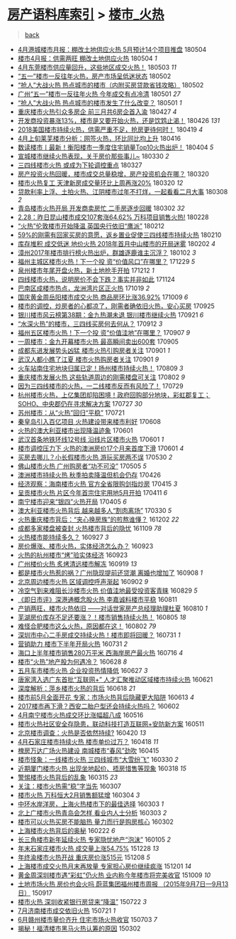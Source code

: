 [房产语料库索引](../../README.md)  > [楼市_火热](楼市_火热.md)
====
> [back](../README.md)

- [4月港城楼市月报：棚改土地供应火热 5月预计14个项目推盘](http://jkwz.applinzi.com/ittc/7099187696255894534.html#4%E6%9C%88%E6%B8%AF%E5%9F%8E%E6%A5%BC%E5%B8%82%E6%9C%88%E6%8A%A5%EF%BC%9A%E6%A3%9A%E6%94%B9%E5%9C%9F%E5%9C%B0%E4%BE%9B%E5%BA%94%E7%81%AB%E7%83%AD+5%E6%9C%88%E9%A2%84%E8%AE%A114%E4%B8%AA%E9%A1%B9%E7%9B%AE%E6%8E%A8%E7%9B%98) 180504  
- [楼市4月报：供需两旺 棚改土地供应火热](http://jkwz.applinzi.com/ittc/7099164780629853190.html#%E6%A5%BC%E5%B8%824%E6%9C%88%E6%8A%A5%EF%BC%9A%E4%BE%9B%E9%9C%80%E4%B8%A4%E6%97%BA+%E6%A3%9A%E6%94%B9%E5%9C%9F%E5%9C%B0%E4%BE%9B%E5%BA%94%E7%81%AB%E7%83%AD) 180504 *1* 
- [4月东莞楼市供应量回升，这些地区成交火热！](http://jkwz.applinzi.com/ittc/7098989942678225926.html#4%E6%9C%88%E4%B8%9C%E8%8E%9E%E6%A5%BC%E5%B8%82%E4%BE%9B%E5%BA%94%E9%87%8F%E5%9B%9E%E5%8D%87%EF%BC%8C%E8%BF%99%E4%BA%9B%E5%9C%B0%E5%8C%BA%E6%88%90%E4%BA%A4%E7%81%AB%E7%83%AD%EF%BC%81) 180503 *11* 
- [“五一”楼市一反往年火热，房产市场呈低迷状态](http://jkwz.applinzi.com/ittc/7098641688597890058.html#%E2%80%9C%E4%BA%94%E4%B8%80%E2%80%9D%E6%A5%BC%E5%B8%82%E4%B8%80%E5%8F%8D%E5%BE%80%E5%B9%B4%E7%81%AB%E7%83%AD%EF%BC%8C%E6%88%BF%E4%BA%A7%E5%B8%82%E5%9C%BA%E5%91%88%E4%BD%8E%E8%BF%B7%E7%8A%B6%E6%80%81) 180502  
- [“抢人”大战火热 热点城市的楼市（内附买房贷款省钱攻略）](http://jkwz.applinzi.com/ittc/7098565281851114502.html#%E2%80%9C%E6%8A%A2%E4%BA%BA%E2%80%9D%E5%A4%A7%E6%88%98%E7%81%AB%E7%83%AD+%E7%83%AD%E7%82%B9%E5%9F%8E%E5%B8%82%E7%9A%84%E6%A5%BC%E5%B8%82%EF%BC%88%E5%86%85%E9%99%84%E4%B9%B0%E6%88%BF%E8%B4%B7%E6%AC%BE%E7%9C%81%E9%92%B1%E6%94%BB%E7%95%A5%EF%BC%89) 180502  
- [广州“五一”楼市一反往年火热 今年成交有点冷清](http://jkwz.applinzi.com/ittc/7098183524794500103.html#%E5%B9%BF%E5%B7%9E%E2%80%9C%E4%BA%94%E4%B8%80%E2%80%9D%E6%A5%BC%E5%B8%82%E4%B8%80%E5%8F%8D%E5%BE%80%E5%B9%B4%E7%81%AB%E7%83%AD+%E4%BB%8A%E5%B9%B4%E6%88%90%E4%BA%A4%E6%9C%89%E7%82%B9%E5%86%B7%E6%B8%85) 180501 *27* 
- [“抢人”大战火热 热点城市的楼市发生了什么改变？](http://jkwz.applinzi.com/ittc/7098118865299194890.html#%E2%80%9C%E6%8A%A2%E4%BA%BA%E2%80%9D%E5%A4%A7%E6%88%98%E7%81%AB%E7%83%AD+%E7%83%AD%E7%82%B9%E5%9F%8E%E5%B8%82%E7%9A%84%E6%A5%BC%E5%B8%82%E5%8F%91%E7%94%9F%E4%BA%86%E4%BB%80%E4%B9%88%E6%94%B9%E5%8F%98%EF%BC%9F) 180501 *1* 
- [重庆楼市火热引众多房企 前三月共6房企首入渝](http://jkwz.applinzi.com/ittc/7096605155363652614.html#%E9%87%8D%E5%BA%86%E6%A5%BC%E5%B8%82%E7%81%AB%E7%83%AD%E5%BC%95%E4%BC%97%E5%A4%9A%E6%88%BF%E4%BC%81+%E5%89%8D%E4%B8%89%E6%9C%88%E5%85%B16%E6%88%BF%E4%BC%81%E9%A6%96%E5%85%A5%E6%B8%9D) 180427 *4* 
- [开发商投资暴涨13%，楼市是又要开始火热，还是饮鸩止渴！](http://jkwz.applinzi.com/ittc/7096350906163659786.html#%E5%BC%80%E5%8F%91%E5%95%86%E6%8A%95%E8%B5%84%E6%9A%B4%E6%B6%A813%25%EF%BC%8C%E6%A5%BC%E5%B8%82%E6%98%AF%E5%8F%88%E8%A6%81%E5%BC%80%E5%A7%8B%E7%81%AB%E7%83%AD%EF%BC%8C%E8%BF%98%E6%98%AF%E9%A5%AE%E9%B8%A9%E6%AD%A2%E6%B8%B4%EF%BC%81) 180426 *131* 
- [2018美国楼市持续火热，供需严重不足，抢房更待何时！](http://jkwz.applinzi.com/ittc/7093701291710874640.html#2018%E7%BE%8E%E5%9B%BD%E6%A5%BC%E5%B8%82%E6%8C%81%E7%BB%AD%E7%81%AB%E7%83%AD%EF%BC%8C%E4%BE%9B%E9%9C%80%E4%B8%A5%E9%87%8D%E4%B8%8D%E8%B6%B3%EF%BC%8C%E6%8A%A2%E6%88%BF%E6%9B%B4%E5%BE%85%E4%BD%95%E6%97%B6%EF%BC%81) 180419 *4* 
- [4月上旬莱芜楼市分析：网签火热，环比同比均上升](http://jkwz.applinzi.com/ittc/7092517268347159563.html#4%E6%9C%88%E4%B8%8A%E6%97%AC%E8%8E%B1%E8%8A%9C%E6%A5%BC%E5%B8%82%E5%88%86%E6%9E%90%EF%BC%9A%E7%BD%91%E7%AD%BE%E7%81%AB%E7%83%AD%EF%BC%8C%E7%8E%AF%E6%AF%94%E5%90%8C%E6%AF%94%E5%9D%87%E4%B8%8A%E5%8D%87) 180416  
- [数读楼市丨最新！衡阳楼市一季度住宅销量Top10火热出炉！](http://jkwz.applinzi.com/ittc/7088037054317593616.html#%E6%95%B0%E8%AF%BB%E6%A5%BC%E5%B8%82%E4%B8%A8%E6%9C%80%E6%96%B0%EF%BC%81%E8%A1%A1%E9%98%B3%E6%A5%BC%E5%B8%82%E4%B8%80%E5%AD%A3%E5%BA%A6%E4%BD%8F%E5%AE%85%E9%94%80%E9%87%8FTop10%E7%81%AB%E7%83%AD%E5%87%BA%E7%82%89%EF%BC%81) 180404 *5* 
- [宣城楼市继续火热表现，关于房价那些事儿~](http://jkwz.applinzi.com/ittc/7086310249520956433.html#%E5%AE%A3%E5%9F%8E%E6%A5%BC%E5%B8%82%E7%BB%A7%E7%BB%AD%E7%81%AB%E7%83%AD%E8%A1%A8%E7%8E%B0%EF%BC%8C%E5%85%B3%E4%BA%8E%E6%88%BF%E4%BB%B7%E9%82%A3%E4%BA%9B%E4%BA%8B%E5%84%BF%7E) 180330 *2* 
- [三四线楼市火热 或成为下轮调控重点](http://jkwz.applinzi.com/ittc/7085156817749672966.html#%E4%B8%89%E5%9B%9B%E7%BA%BF%E6%A5%BC%E5%B8%82%E7%81%AB%E7%83%AD+%E6%88%96%E6%88%90%E4%B8%BA%E4%B8%8B%E8%BD%AE%E8%B0%83%E6%8E%A7%E9%87%8D%E7%82%B9) 180327  
- [房产投资火热回暖，楼市成交总量稳增，房产投资机会在哪？](http://jkwz.applinzi.com/ittc/7082592623745565703.html#%E6%88%BF%E4%BA%A7%E6%8A%95%E8%B5%84%E7%81%AB%E7%83%AD%E5%9B%9E%E6%9A%96%EF%BC%8C%E6%A5%BC%E5%B8%82%E6%88%90%E4%BA%A4%E6%80%BB%E9%87%8F%E7%A8%B3%E5%A2%9E%EF%BC%8C%E6%88%BF%E4%BA%A7%E6%8A%95%E8%B5%84%E6%9C%BA%E4%BC%9A%E5%9C%A8%E5%93%AA%EF%BC%9F) 180320  
- [楼市火热复工 天津新房成交量环比上周再涨20%](http://jkwz.applinzi.com/ittc/7082506842716767249.html#%E6%A5%BC%E5%B8%82%E7%81%AB%E7%83%AD%E5%A4%8D%E5%B7%A5+%E5%A4%A9%E6%B4%A5%E6%96%B0%E6%88%BF%E6%88%90%E4%BA%A4%E9%87%8F%E7%8E%AF%E6%AF%94%E4%B8%8A%E5%91%A8%E5%86%8D%E6%B6%A820%25) 180320 *12* 
- [贷款利率上浮、土拍火热、江阴楼市过年不打烊，一起看看二月大事](http://jkwz.applinzi.com/ittc/7078024353726071818.html#%E8%B4%B7%E6%AC%BE%E5%88%A9%E7%8E%87%E4%B8%8A%E6%B5%AE%E3%80%81%E5%9C%9F%E6%8B%8D%E7%81%AB%E7%83%AD%E3%80%81%E6%B1%9F%E9%98%B4%E6%A5%BC%E5%B8%82%E8%BF%87%E5%B9%B4%E4%B8%8D%E6%89%93%E7%83%8A%EF%BC%8C%E4%B8%80%E8%B5%B7%E7%9C%8B%E7%9C%8B%E4%BA%8C%E6%9C%88%E5%A4%A7%E4%BA%8B) 180308 *2* 
- [青岛楼市火热开局 开发商卖房忙 二手房逐步回暖](http://jkwz.applinzi.com/ittc/7075798412085953552.html#%E9%9D%92%E5%B2%9B%E6%A5%BC%E5%B8%82%E7%81%AB%E7%83%AD%E5%BC%80%E5%B1%80+%E5%BC%80%E5%8F%91%E5%95%86%E5%8D%96%E6%88%BF%E5%BF%99+%E4%BA%8C%E6%89%8B%E6%88%BF%E9%80%90%E6%AD%A5%E5%9B%9E%E6%9A%96) 180302 *32* 
- [2.28：昨日昆山楼市成交107套涨64.62% 万科项目销售火热!](http://jkwz.applinzi.com/ittc/7075076206410335243.html#2.28%EF%BC%9A%E6%98%A8%E6%97%A5%E6%98%86%E5%B1%B1%E6%A5%BC%E5%B8%82%E6%88%90%E4%BA%A4107%E5%A5%97%E6%B6%A864.62%25+%E4%B8%87%E7%A7%91%E9%A1%B9%E7%9B%AE%E9%94%80%E5%94%AE%E7%81%AB%E7%83%AD%21) 180228  
- [“火热”伦敦楼市开始降温 英国央行依旧“鹰派”](http://jkwz.applinzi.com/ittc/7069286832997401606.html#%E2%80%9C%E7%81%AB%E7%83%AD%E2%80%9D%E4%BC%A6%E6%95%A6%E6%A5%BC%E5%B8%82%E5%BC%80%E5%A7%8B%E9%99%8D%E6%B8%A9+%E8%8B%B1%E5%9B%BD%E5%A4%AE%E8%A1%8C%E4%BE%9D%E6%97%A7%E2%80%9C%E9%B9%B0%E6%B4%BE%E2%80%9D) 180212  
- [59%的刚需有回家买房的意愿，返乡置业促使三四线楼市持续火热](http://jkwz.applinzi.com/ittc/7068493502151656454.html#59%25%E7%9A%84%E5%88%9A%E9%9C%80%E6%9C%89%E5%9B%9E%E5%AE%B6%E4%B9%B0%E6%88%BF%E7%9A%84%E6%84%8F%E6%84%BF%EF%BC%8C%E8%BF%94%E4%B9%A1%E7%BD%AE%E4%B8%9A%E4%BF%83%E4%BD%BF%E4%B8%89%E5%9B%9B%E7%BA%BF%E6%A5%BC%E5%B8%82%E6%8C%81%E7%BB%AD%E7%81%AB%E7%83%AD) 180210  
- [库存堆积 成交低迷 地价火热 2018年首月中山楼市的开局迷雾](http://jkwz.applinzi.com/ittc/7065445100434228230.html#%E5%BA%93%E5%AD%98%E5%A0%86%E7%A7%AF+%E6%88%90%E4%BA%A4%E4%BD%8E%E8%BF%B7+%E5%9C%B0%E4%BB%B7%E7%81%AB%E7%83%AD+2018%E5%B9%B4%E9%A6%96%E6%9C%88%E4%B8%AD%E5%B1%B1%E6%A5%BC%E5%B8%82%E7%9A%84%E5%BC%80%E5%B1%80%E8%BF%B7%E9%9B%BE) 180202 *4* 
- [漳州2017年楼市排行榜火热出炉，群雄逐鹿谁主沉浮？](http://jkwz.applinzi.com/ittc/7054108644172366865.html#%E6%BC%B3%E5%B7%9E2017%E5%B9%B4%E6%A5%BC%E5%B8%82%E6%8E%92%E8%A1%8C%E6%A6%9C%E7%81%AB%E7%83%AD%E5%87%BA%E7%82%89%EF%BC%8C%E7%BE%A4%E9%9B%84%E9%80%90%E9%B9%BF%E8%B0%81%E4%B8%BB%E6%B2%89%E6%B5%AE%EF%BC%9F) 180102 *3* 
- [福州主城区楼市火热！下一个投 资“价值风口”在哪里？](http://jkwz.applinzi.com/ittc/7052544438566388753.html#%E7%A6%8F%E5%B7%9E%E4%B8%BB%E5%9F%8E%E5%8C%BA%E6%A5%BC%E5%B8%82%E7%81%AB%E7%83%AD%EF%BC%81%E4%B8%8B%E4%B8%80%E4%B8%AA%E6%8A%95+%E8%B5%84%E2%80%9C%E4%BB%B7%E5%80%BC%E9%A3%8E%E5%8F%A3%E2%80%9D%E5%9C%A8%E5%93%AA%E9%87%8C%EF%BC%9F) 171229 *5* 
- [泉州楼市年尾开盘火热，新土地抢手开拍](http://jkwz.applinzi.com/ittc/7046210992344663056.html#%E6%B3%89%E5%B7%9E%E6%A5%BC%E5%B8%82%E5%B9%B4%E5%B0%BE%E5%BC%80%E7%9B%98%E7%81%AB%E7%83%AD%EF%BC%8C%E6%96%B0%E5%9C%9F%E5%9C%B0%E6%8A%A2%E6%89%8B%E5%BC%80%E6%8B%8D) 171212 *1* 
- [四线楼市火热，说明房价不会下跌？事实并非如此](http://jkwz.applinzi.com/ittc/7039547844241916944.html#%E5%9B%9B%E7%BA%BF%E6%A5%BC%E5%B8%82%E7%81%AB%E7%83%AD%EF%BC%8C%E8%AF%B4%E6%98%8E%E6%88%BF%E4%BB%B7%E4%B8%8D%E4%BC%9A%E4%B8%8B%E8%B7%8C%EF%BC%9F%E4%BA%8B%E5%AE%9E%E5%B9%B6%E9%9D%9E%E5%A6%82%E6%AD%A4) 171124  
- [巴南区成楼市热点，龙洲湾片区正火热](http://jkwz.applinzi.com/ittc/7026122982504793104.html#%E5%B7%B4%E5%8D%97%E5%8C%BA%E6%88%90%E6%A5%BC%E5%B8%82%E7%83%AD%E7%82%B9%EF%BC%8C%E9%BE%99%E6%B4%B2%E6%B9%BE%E7%89%87%E5%8C%BA%E6%AD%A3%E7%81%AB%E7%83%AD) 171019 *2* 
- [国庆黄金周岳阳楼市成交火热 商品房环比涨36.92%](http://jkwz.applinzi.com/ittc/7022393990345917457.html#%E5%9B%BD%E5%BA%86%E9%BB%84%E9%87%91%E5%91%A8%E5%B2%B3%E9%98%B3%E6%A5%BC%E5%B8%82%E6%88%90%E4%BA%A4%E7%81%AB%E7%83%AD+%E5%95%86%E5%93%81%E6%88%BF%E7%8E%AF%E6%AF%94%E6%B6%A836.92%25) 171009 *6* 
- [楼市的调控，炒房者的心都凉了，刚需者确依旧火热，安心买房](http://jkwz.applinzi.com/ittc/7017205343808128016.html#%E6%A5%BC%E5%B8%82%E7%9A%84%E8%B0%83%E6%8E%A7%EF%BC%8C%E7%82%92%E6%88%BF%E8%80%85%E7%9A%84%E5%BF%83%E9%83%BD%E5%87%89%E4%BA%86%EF%BC%8C%E5%88%9A%E9%9C%80%E8%80%85%E7%A1%AE%E4%BE%9D%E6%97%A7%E7%81%AB%E7%83%AD%EF%BC%8C%E5%AE%89%E5%BF%83%E4%B9%B0%E6%88%BF) 170925  
- [银川楼市风云榜第38期：金九热潮未退 银川楼市继续火热](http://jkwz.applinzi.com/ittc/7015758277454070801.html#%E9%93%B6%E5%B7%9D%E6%A5%BC%E5%B8%82%E9%A3%8E%E4%BA%91%E6%A6%9C%E7%AC%AC38%E6%9C%9F%EF%BC%9A%E9%87%91%E4%B9%9D%E7%83%AD%E6%BD%AE%E6%9C%AA%E9%80%80+%E9%93%B6%E5%B7%9D%E6%A5%BC%E5%B8%82%E7%BB%A7%E7%BB%AD%E7%81%AB%E7%83%AD) 170921 *6* 
- [“水深火热”的楼市，三四线买房何去何从？](http://jkwz.applinzi.com/ittc/7012449576160855056.html#%E2%80%9C%E6%B0%B4%E6%B7%B1%E7%81%AB%E7%83%AD%E2%80%9D%E7%9A%84%E6%A5%BC%E5%B8%82%EF%BC%8C%E4%B8%89%E5%9B%9B%E7%BA%BF%E4%B9%B0%E6%88%BF%E4%BD%95%E5%8E%BB%E4%BD%95%E4%BB%8E%EF%BC%9F) 170912 *3* 
- [福州五区楼市火热！下一个投 资“价值洼地”在哪里？](http://jkwz.applinzi.com/ittc/7010496175512486928.html#%E7%A6%8F%E5%B7%9E%E4%BA%94%E5%8C%BA%E6%A5%BC%E5%B8%82%E7%81%AB%E7%83%AD%EF%BC%81%E4%B8%8B%E4%B8%80%E4%B8%AA%E6%8A%95+%E8%B5%84%E2%80%9C%E4%BB%B7%E5%80%BC%E6%B4%BC%E5%9C%B0%E2%80%9D%E5%9C%A8%E5%93%AA%E9%87%8C%EF%BC%9F) 170907 *9* 
- [一周楼市：金九开幕楼市火热 最高瞬间卖出600套](http://jkwz.applinzi.com/ittc/7009712602073269265.html#%E4%B8%80%E5%91%A8%E6%A5%BC%E5%B8%82%EF%BC%9A%E9%87%91%E4%B9%9D%E5%BC%80%E5%B9%95%E6%A5%BC%E5%B8%82%E7%81%AB%E7%83%AD+%E6%9C%80%E9%AB%98%E7%9E%AC%E9%97%B4%E5%8D%96%E5%87%BA600%E5%A5%97) 170905  
- [成都东进发展势头凶猛 楼市火热引购房者关注](http://jkwz.applinzi.com/ittc/7008356398998750224.html#%E6%88%90%E9%83%BD%E4%B8%9C%E8%BF%9B%E5%8F%91%E5%B1%95%E5%8A%BF%E5%A4%B4%E5%87%B6%E7%8C%9B+%E6%A5%BC%E5%B8%82%E7%81%AB%E7%83%AD%E5%BC%95%E8%B4%AD%E6%88%BF%E8%80%85%E5%85%B3%E6%B3%A8) 170901 *1* 
- [武汉人都小瞧了江夏 楼市火热购房者关注](http://jkwz.applinzi.com/ittc/7008350306134656016.html#%E6%AD%A6%E6%B1%89%E4%BA%BA%E9%83%BD%E5%B0%8F%E7%9E%A7%E4%BA%86%E6%B1%9F%E5%A4%8F+%E6%A5%BC%E5%B8%82%E7%81%AB%E7%83%AD%E8%B4%AD%E6%88%BF%E8%80%85%E5%85%B3%E6%B3%A8) 170901 *9* 
- [火车站南住宅地块归属已定！扬州楼市持续火热！](http://jkwz.applinzi.com/ittc/6999746342908593168.html#%E7%81%AB%E8%BD%A6%E7%AB%99%E5%8D%97%E4%BD%8F%E5%AE%85%E5%9C%B0%E5%9D%97%E5%BD%92%E5%B1%9E%E5%B7%B2%E5%AE%9A%EF%BC%81%E6%89%AC%E5%B7%9E%E6%A5%BC%E5%B8%82%E6%8C%81%E7%BB%AD%E7%81%AB%E7%83%AD%EF%BC%81) 170809 *3* 
- [重庆楼市发展火热 这些轨道周边的刚需楼盘可关注](http://jkwz.applinzi.com/ittc/6997259291562869776.html#%E9%87%8D%E5%BA%86%E6%A5%BC%E5%B8%82%E5%8F%91%E5%B1%95%E7%81%AB%E7%83%AD+%E8%BF%99%E4%BA%9B%E8%BD%A8%E9%81%93%E5%91%A8%E8%BE%B9%E7%9A%84%E5%88%9A%E9%9C%80%E6%A5%BC%E7%9B%98%E5%8F%AF%E5%85%B3%E6%B3%A8) 170802 *9* 
- [因为三四线楼市的火热，一二线楼市反而有风险了！](http://jkwz.applinzi.com/ittc/6995700872070562833.html#%E5%9B%A0%E4%B8%BA%E4%B8%89%E5%9B%9B%E7%BA%BF%E6%A5%BC%E5%B8%82%E7%9A%84%E7%81%AB%E7%83%AD%EF%BC%8C%E4%B8%80%E4%BA%8C%E7%BA%BF%E6%A5%BC%E5%B8%82%E5%8F%8D%E8%80%8C%E6%9C%89%E9%A3%8E%E9%99%A9%E4%BA%86%EF%BC%81) 170729  
- [杭州楼市火热，上亿集团却陷困境！政府回购部分地块，彩虹郡复工；SOHO、中央郡仍在寻求解决方案](http://jkwz.applinzi.com/ittc/6994908519072269328.html#%E6%9D%AD%E5%B7%9E%E6%A5%BC%E5%B8%82%E7%81%AB%E7%83%AD%EF%BC%8C%E4%B8%8A%E4%BA%BF%E9%9B%86%E5%9B%A2%E5%8D%B4%E9%99%B7%E5%9B%B0%E5%A2%83%EF%BC%81%E6%94%BF%E5%BA%9C%E5%9B%9E%E8%B4%AD%E9%83%A8%E5%88%86%E5%9C%B0%E5%9D%97%EF%BC%8C%E5%BD%A9%E8%99%B9%E9%83%A1%E5%A4%8D%E5%B7%A5%EF%BC%9BSOHO%E3%80%81%E4%B8%AD%E5%A4%AE%E9%83%A1%E4%BB%8D%E5%9C%A8%E5%AF%BB%E6%B1%82%E8%A7%A3%E5%86%B3%E6%96%B9%E6%A1%88) 170727 *30* 
- [苏州楼市：从“火热”回归“平稳”](http://jkwz.applinzi.com/ittc/6992672192750683153.html#%E8%8B%8F%E5%B7%9E%E6%A5%BC%E5%B8%82%EF%BC%9A%E4%BB%8E%E2%80%9C%E7%81%AB%E7%83%AD%E2%80%9D%E5%9B%9E%E5%BD%92%E2%80%9C%E5%B9%B3%E7%A8%B3%E2%80%9D) 170721  
- [秦皇岛引入百亿项目 火热建设带来楼市利好](http://jkwz.applinzi.com/ittc/6976857612388664324.html#%E7%A7%A6%E7%9A%87%E5%B2%9B%E5%BC%95%E5%85%A5%E7%99%BE%E4%BA%BF%E9%A1%B9%E7%9B%AE+%E7%81%AB%E7%83%AD%E5%BB%BA%E8%AE%BE%E5%B8%A6%E6%9D%A5%E6%A5%BC%E5%B8%82%E5%88%A9%E5%A5%BD) 170608  
- [火热的澳大利亚楼市出现降温迹象](http://jkwz.applinzi.com/ittc/6974292868284810244.html#%E7%81%AB%E7%83%AD%E7%9A%84%E6%BE%B3%E5%A4%A7%E5%88%A9%E4%BA%9A%E6%A5%BC%E5%B8%82%E5%87%BA%E7%8E%B0%E9%99%8D%E6%B8%A9%E8%BF%B9%E8%B1%A1) 170601  
- [武汉首条地铁环线12号线 沿线片区楼市火热](http://jkwz.applinzi.com/ittc/6974236765698130949.html#%E6%AD%A6%E6%B1%89%E9%A6%96%E6%9D%A1%E5%9C%B0%E9%93%81%E7%8E%AF%E7%BA%BF12%E5%8F%B7%E7%BA%BF+%E6%B2%BF%E7%BA%BF%E7%89%87%E5%8C%BA%E6%A5%BC%E5%B8%82%E7%81%AB%E7%83%AD) 170601 *1* 
- [楼市调控压力下 火热的澳洲房价17个月来首度下滑](http://jkwz.applinzi.com/ittc/6974177530910082053.html#%E6%A5%BC%E5%B8%82%E8%B0%83%E6%8E%A7%E5%8E%8B%E5%8A%9B%E4%B8%8B+%E7%81%AB%E7%83%AD%E7%9A%84%E6%BE%B3%E6%B4%B2%E6%88%BF%E4%BB%B717%E4%B8%AA%E6%9C%88%E6%9D%A5%E9%A6%96%E5%BA%A6%E4%B8%8B%E6%BB%91) 170601 *4* 
- [买房去哪儿？小长假楼市火热 游玩买房两不误](http://jkwz.applinzi.com/ittc/6973332292670850053.html#%E4%B9%B0%E6%88%BF%E5%8E%BB%E5%93%AA%E5%84%BF%EF%BC%9F%E5%B0%8F%E9%95%BF%E5%81%87%E6%A5%BC%E5%B8%82%E7%81%AB%E7%83%AD+%E6%B8%B8%E7%8E%A9%E4%B9%B0%E6%88%BF%E4%B8%A4%E4%B8%8D%E8%AF%AF) 170530 *2* 
- [佛山楼市火热 广州购房者“功不可没”](http://jkwz.applinzi.com/ittc/6964219061272577028.html#%E4%BD%9B%E5%B1%B1%E6%A5%BC%E5%B8%82%E7%81%AB%E7%83%AD+%E5%B9%BF%E5%B7%9E%E8%B4%AD%E6%88%BF%E8%80%85%E2%80%9C%E5%8A%9F%E4%B8%8D%E5%8F%AF%E6%B2%A1%E2%80%9D) 170505 *5* 
- [澳洲楼市持续火热 秋季拍卖降温但机会仍存](http://jkwz.applinzi.com/ittc/6960778533105304580.html#%E6%BE%B3%E6%B4%B2%E6%A5%BC%E5%B8%82%E6%8C%81%E7%BB%AD%E7%81%AB%E7%83%AD+%E7%A7%8B%E5%AD%A3%E6%8B%8D%E5%8D%96%E9%99%8D%E6%B8%A9%E4%BD%86%E6%9C%BA%E4%BC%9A%E4%BB%8D%E5%AD%98) 170426  
- [经济观察：海南楼市火热 官方全省限购剑指炒房](http://jkwz.applinzi.com/ittc/6956702446008140804.html#%E7%BB%8F%E6%B5%8E%E8%A7%82%E5%AF%9F%EF%BC%9A%E6%B5%B7%E5%8D%97%E6%A5%BC%E5%B8%82%E7%81%AB%E7%83%AD+%E5%AE%98%E6%96%B9%E5%85%A8%E7%9C%81%E9%99%90%E8%B4%AD%E5%89%91%E6%8C%87%E7%82%92%E6%88%BF) 170415 *3* 
- [呈贡楼市火热 片区今年首宗住宅用地5月开拍](http://jkwz.applinzi.com/ittc/6955343295264850949.html#%E5%91%88%E8%B4%A1%E6%A5%BC%E5%B8%82%E7%81%AB%E7%83%AD+%E7%89%87%E5%8C%BA%E4%BB%8A%E5%B9%B4%E9%A6%96%E5%AE%97%E4%BD%8F%E5%AE%85%E7%94%A8%E5%9C%B05%E6%9C%88%E5%BC%80%E6%8B%8D) 170411 *6* 
- [南宁楼市迎来“银四”火热开局](http://jkwz.applinzi.com/ittc/6953104439895393284.html#%E5%8D%97%E5%AE%81%E6%A5%BC%E5%B8%82%E8%BF%8E%E6%9D%A5%E2%80%9C%E9%93%B6%E5%9B%9B%E2%80%9D%E7%81%AB%E7%83%AD%E5%BC%80%E5%B1%80) 170405 *6* 
- [澳大利亚楼市火热背后 越来越多人“割肉离场”](http://jkwz.applinzi.com/ittc/6950760420787880964.html#%E6%BE%B3%E5%A4%A7%E5%88%A9%E4%BA%9A%E6%A5%BC%E5%B8%82%E7%81%AB%E7%83%AD%E8%83%8C%E5%90%8E+%E8%B6%8A%E6%9D%A5%E8%B6%8A%E5%A4%9A%E4%BA%BA%E2%80%9C%E5%89%B2%E8%82%89%E7%A6%BB%E5%9C%BA%E2%80%9D) 170330 *5* 
- [火热重庆楼市背后：“夹心换房族”的煎熬谁懂？](http://jkwz.applinzi.com/ittc/6907028496559113220.html#%E7%81%AB%E7%83%AD%E9%87%8D%E5%BA%86%E6%A5%BC%E5%B8%82%E8%83%8C%E5%90%8E%EF%BC%9A%E2%80%9C%E5%A4%B9%E5%BF%83%E6%8D%A2%E6%88%BF%E6%97%8F%E2%80%9D%E7%9A%84%E7%85%8E%E7%86%AC%E8%B0%81%E6%87%82%EF%BC%9F) 161202 *22* 
- [成都多家楼盘被查封 火热楼市背后的隐忧](http://jkwz.applinzi.com/ittc/6898523492508500997.html#%E6%88%90%E9%83%BD%E5%A4%9A%E5%AE%B6%E6%A5%BC%E7%9B%98%E8%A2%AB%E6%9F%A5%E5%B0%81+%E7%81%AB%E7%83%AD%E6%A5%BC%E5%B8%82%E8%83%8C%E5%90%8E%E7%9A%84%E9%9A%90%E5%BF%A7) 161109 *78* 
- [火热楼市能持续多久？](http://jkwz.applinzi.com/ittc/6882537142651192324.html#%E7%81%AB%E7%83%AD%E6%A5%BC%E5%B8%82%E8%83%BD%E6%8C%81%E7%BB%AD%E5%A4%9A%E4%B9%85%EF%BC%9F) 160927 *3* 
- [房价爆涨、楼市火热，实体经济怎么办？](http://jkwz.applinzi.com/ittc/6881109802775741444.html#%E6%88%BF%E4%BB%B7%E7%88%86%E6%B6%A8%E3%80%81%E6%A5%BC%E5%B8%82%E7%81%AB%E7%83%AD%EF%BC%8C%E5%AE%9E%E4%BD%93%E7%BB%8F%E6%B5%8E%E6%80%8E%E4%B9%88%E5%8A%9E%EF%BC%9F) 160923  
- [火热的杭州楼市“烤”验实体经济](http://jkwz.applinzi.com/ittc/6880931186922226693.html#%E7%81%AB%E7%83%AD%E7%9A%84%E6%9D%AD%E5%B7%9E%E6%A5%BC%E5%B8%82%E2%80%9C%E7%83%A4%E2%80%9D%E9%AA%8C%E5%AE%9E%E4%BD%93%E7%BB%8F%E6%B5%8E) 160923  
- [广州楼价火热 炙烤清远楼市解冻](http://jkwz.applinzi.com/ittc/6879531460431709188.html#%E5%B9%BF%E5%B7%9E%E6%A5%BC%E4%BB%B7%E7%81%AB%E7%83%AD+%E7%82%99%E7%83%A4%E6%B8%85%E8%BF%9C%E6%A5%BC%E5%B8%82%E8%A7%A3%E5%86%BB) 160919 *13* 
- [都是楼市火热惹的祸？广州隐现提前还贷潮 离婚也增加了](http://jkwz.applinzi.com/ittc/6875565382508741636.html#%E9%83%BD%E6%98%AF%E6%A5%BC%E5%B8%82%E7%81%AB%E7%83%AD%E6%83%B9%E7%9A%84%E7%A5%B8%EF%BC%9F%E5%B9%BF%E5%B7%9E%E9%9A%90%E7%8E%B0%E6%8F%90%E5%89%8D%E8%BF%98%E8%B4%B7%E6%BD%AE+%E7%A6%BB%E5%A9%9A%E4%B9%9F%E5%A2%9E%E5%8A%A0%E4%BA%86) 160908 *1* 
- [北京周边楼市火热 区域调控呼声渐起](http://jkwz.applinzi.com/ittc/6873159513632408580.html#%E5%8C%97%E4%BA%AC%E5%91%A8%E8%BE%B9%E6%A5%BC%E5%B8%82%E7%81%AB%E7%83%AD+%E5%8C%BA%E5%9F%9F%E8%B0%83%E6%8E%A7%E5%91%BC%E5%A3%B0%E6%B8%90%E8%B5%B7) 160902 *9* 
- [冷空气到来难阻长沙楼市火热 价值洼地最受投资客青睐](http://jkwz.applinzi.com/ittc/6871808089166185476.html#%E5%86%B7%E7%A9%BA%E6%B0%94%E5%88%B0%E6%9D%A5%E9%9A%BE%E9%98%BB%E9%95%BF%E6%B2%99%E6%A5%BC%E5%B8%82%E7%81%AB%E7%83%AD+%E4%BB%B7%E5%80%BC%E6%B4%BC%E5%9C%B0%E6%9C%80%E5%8F%97%E6%8A%95%E8%B5%84%E5%AE%A2%E9%9D%92%E7%9D%90) 160829 *5* 
- [《即日市评》深港通概念股火热 李嘉诚料楼市平稳](http://jkwz.applinzi.com/ittc/6865178276628268037.html#%E3%80%8A%E5%8D%B3%E6%97%A5%E5%B8%82%E8%AF%84%E3%80%8B%E6%B7%B1%E6%B8%AF%E9%80%9A%E6%A6%82%E5%BF%B5%E8%82%A1%E7%81%AB%E7%83%AD+%E6%9D%8E%E5%98%89%E8%AF%9A%E6%96%99%E6%A5%BC%E5%B8%82%E5%B9%B3%E7%A8%B3) 160811  
- [产销两旺，楼市火热依旧 ——对话世家房产总经理助理杜夏](http://jkwz.applinzi.com/ittc/6864685371396457476.html#%E4%BA%A7%E9%94%80%E4%B8%A4%E6%97%BA%EF%BC%8C%E6%A5%BC%E5%B8%82%E7%81%AB%E7%83%AD%E4%BE%9D%E6%97%A7+%E2%80%94%E2%80%94%E5%AF%B9%E8%AF%9D%E4%B8%96%E5%AE%B6%E6%88%BF%E4%BA%A7%E6%80%BB%E7%BB%8F%E7%90%86%E5%8A%A9%E7%90%86%E6%9D%9C%E5%A4%8F) 160810 *1* 
- [芜湖房价库存不足还要涨？！楼市销售持续火热！](http://jkwz.applinzi.com/ittc/6862930675291915268.html#%E8%8A%9C%E6%B9%96%E6%88%BF%E4%BB%B7%E5%BA%93%E5%AD%98%E4%B8%8D%E8%B6%B3%E8%BF%98%E8%A6%81%E6%B6%A8%EF%BC%9F%EF%BC%81%E6%A5%BC%E5%B8%82%E9%94%80%E5%94%AE%E6%8C%81%E7%BB%AD%E7%81%AB%E7%83%AD%EF%BC%81) 160805 *18* 
- [难怪合肥楼市这么火热，原因都在这！](http://jkwz.applinzi.com/ittc/6861819609619104772.html#%E9%9A%BE%E6%80%AA%E5%90%88%E8%82%A5%E6%A5%BC%E5%B8%82%E8%BF%99%E4%B9%88%E7%81%AB%E7%83%AD%EF%BC%8C%E5%8E%9F%E5%9B%A0%E9%83%BD%E5%9C%A8%E8%BF%99%EF%BC%81) 160802 *79* 
- [深圳市中心二手房成交持续火热！楼市即将回暖？](http://jkwz.applinzi.com/ittc/6861084311125754884.html#%E6%B7%B1%E5%9C%B3%E5%B8%82%E4%B8%AD%E5%BF%83%E4%BA%8C%E6%89%8B%E6%88%BF%E6%88%90%E4%BA%A4%E6%8C%81%E7%BB%AD%E7%81%AB%E7%83%AD%EF%BC%81%E6%A5%BC%E5%B8%82%E5%8D%B3%E5%B0%86%E5%9B%9E%E6%9A%96%EF%BC%9F) 160731 *1* 
- [营销助力 楼市下半年开局火热](http://jkwz.applinzi.com/ittc/6861041414582043652.html#%E8%90%A5%E9%94%80%E5%8A%A9%E5%8A%9B+%E6%A5%BC%E5%B8%82%E4%B8%8B%E5%8D%8A%E5%B9%B4%E5%BC%80%E5%B1%80%E7%81%AB%E7%83%AD) 160731 *2* 
- [海口上半年楼市销售280万平米 西海岸房产最火热](http://jkwz.applinzi.com/ittc/6855511890566054916.html#%E6%B5%B7%E5%8F%A3%E4%B8%8A%E5%8D%8A%E5%B9%B4%E6%A5%BC%E5%B8%82%E9%94%80%E5%94%AE280%E4%B8%87%E5%B9%B3%E7%B1%B3+%E8%A5%BF%E6%B5%B7%E5%B2%B8%E6%88%BF%E4%BA%A7%E6%9C%80%E7%81%AB%E7%83%AD) 160716 *4* 
- [楼市“火热”地产股为何遇冷？](http://jkwz.applinzi.com/ittc/6848675160428905477.html#%E6%A5%BC%E5%B8%82%E2%80%9C%E7%81%AB%E7%83%AD%E2%80%9D%E5%9C%B0%E4%BA%A7%E8%82%A1%E4%B8%BA%E4%BD%95%E9%81%87%E5%86%B7%EF%BC%9F) 160628 *8* 
- [五月车市楼市火热 企业投资热情降低](http://jkwz.applinzi.com/ittc/6848305510427919365.html#%E4%BA%94%E6%9C%88%E8%BD%A6%E5%B8%82%E6%A5%BC%E5%B8%82%E7%81%AB%E7%83%AD+%E4%BC%81%E4%B8%9A%E6%8A%95%E8%B5%84%E7%83%AD%E6%83%85%E9%99%8D%E4%BD%8E) 160627 *3* 
- [唐家湾入选广东首批“互联网+” 人才汇聚推动区域楼市持续火热](http://jkwz.applinzi.com/ittc/6846213099585274884.html#%E5%94%90%E5%AE%B6%E6%B9%BE%E5%85%A5%E9%80%89%E5%B9%BF%E4%B8%9C%E9%A6%96%E6%89%B9%E2%80%9C%E4%BA%92%E8%81%94%E7%BD%91%2B%E2%80%9D+%E4%BA%BA%E6%89%8D%E6%B1%87%E8%81%9A%E6%8E%A8%E5%8A%A8%E5%8C%BA%E5%9F%9F%E6%A5%BC%E5%B8%82%E6%8C%81%E7%BB%AD%E7%81%AB%E7%83%AD) 160621  
- [深度解析：萍乡楼市火热的背后](http://jkwz.applinzi.com/ittc/6845156265415934981.html#%E6%B7%B1%E5%BA%A6%E8%A7%A3%E6%9E%90%EF%BC%9A%E8%90%8D%E4%B9%A1%E6%A5%BC%E5%B8%82%E7%81%AB%E7%83%AD%E7%9A%84%E8%83%8C%E5%90%8E) 160618 *21* 
- [楼市前5月全面开花 专家：市场火热背后隐藏更大陷阱](http://jkwz.applinzi.com/ittc/6843269876239827973.html#%E6%A5%BC%E5%B8%82%E5%89%8D5%E6%9C%88%E5%85%A8%E9%9D%A2%E5%BC%80%E8%8A%B1+%E4%B8%93%E5%AE%B6%EF%BC%9A%E5%B8%82%E5%9C%BA%E7%81%AB%E7%83%AD%E8%83%8C%E5%90%8E%E9%9A%90%E8%97%8F%E6%9B%B4%E5%A4%A7%E9%99%B7%E9%98%B1) 160613 *4* 
- [2017楼市再下滑？西安二胎户型还会持续火热吗？](http://jkwz.applinzi.com/ittc/6839079316385956868.html#2017%E6%A5%BC%E5%B8%82%E5%86%8D%E4%B8%8B%E6%BB%91%EF%BC%9F%E8%A5%BF%E5%AE%89%E4%BA%8C%E8%83%8E%E6%88%B7%E5%9E%8B%E8%BF%98%E4%BC%9A%E6%8C%81%E7%BB%AD%E7%81%AB%E7%83%AD%E5%90%97%EF%BC%9F) 160602  
- [4月南宁楼市火热成交环比涨幅超八成](http://jkwz.applinzi.com/ittc/6832736238154810373.html#4%E6%9C%88%E5%8D%97%E5%AE%81%E6%A5%BC%E5%B8%82%E7%81%AB%E7%83%AD%E6%88%90%E4%BA%A4%E7%8E%AF%E6%AF%94%E6%B6%A8%E5%B9%85%E8%B6%85%E5%85%AB%E6%88%90) 160516  
- [楼市火热社区安全存隐患，联动科技打造互联网+安防新方案](http://jkwz.applinzi.com/ittc/6831025005793903620.html#%E6%A5%BC%E5%B8%82%E7%81%AB%E7%83%AD%E7%A4%BE%E5%8C%BA%E5%AE%89%E5%85%A8%E5%AD%98%E9%9A%90%E6%82%A3%EF%BC%8C%E8%81%94%E5%8A%A8%E7%A7%91%E6%8A%80%E6%89%93%E9%80%A0%E4%BA%92%E8%81%94%E7%BD%91%2B%E5%AE%89%E9%98%B2%E6%96%B0%E6%96%B9%E6%A1%88) 160511  
- [北京楼市调查：火热是否依然持续?](http://jkwz.applinzi.com/ittc/6823035849805399045.html#%E5%8C%97%E4%BA%AC%E6%A5%BC%E5%B8%82%E8%B0%83%E6%9F%A5%EF%BC%9A%E7%81%AB%E7%83%AD%E6%98%AF%E5%90%A6%E4%BE%9D%E7%84%B6%E6%8C%81%E7%BB%AD%3F) 160420 *13* 
- [4月石家庄楼市持续火热 楼市单价过万？](http://jkwz.applinzi.com/ittc/6822463748316857349.html#4%E6%9C%88%E7%9F%B3%E5%AE%B6%E5%BA%84%E6%A5%BC%E5%B8%82%E6%8C%81%E7%BB%AD%E7%81%AB%E7%83%AD+%E6%A5%BC%E5%B8%82%E5%8D%95%E4%BB%B7%E8%BF%87%E4%B8%87%EF%BC%9F) 160418 *11* 
- [槐房万达广场火热建设 南城楼市“春风”劲吹](http://jkwz.applinzi.com/ittc/6821280613814240261.html#%E6%A7%90%E6%88%BF%E4%B8%87%E8%BE%BE%E5%B9%BF%E5%9C%BA%E7%81%AB%E7%83%AD%E5%BB%BA%E8%AE%BE+%E5%8D%97%E5%9F%8E%E6%A5%BC%E5%B8%82%E2%80%9C%E6%98%A5%E9%A3%8E%E2%80%9D%E5%8A%B2%E5%90%B9) 160415  
- [楼市怪象：一线楼市火热 三四线城市“大雪纷飞”](http://jkwz.applinzi.com/ittc/6815315530051224581.html#%E6%A5%BC%E5%B8%82%E6%80%AA%E8%B1%A1%EF%BC%9A%E4%B8%80%E7%BA%BF%E6%A5%BC%E5%B8%82%E7%81%AB%E7%83%AD+%E4%B8%89%E5%9B%9B%E7%BA%BF%E5%9F%8E%E5%B8%82%E2%80%9C%E5%A4%A7%E9%9B%AA%E7%BA%B7%E9%A3%9E%E2%80%9D) 160330 *2* 
- [近期厦门楼市火热 出现坐地起价、捂房惜售等现象](http://jkwz.applinzi.com/ittc/6810842752195494916.html#%E8%BF%91%E6%9C%9F%E5%8E%A6%E9%97%A8%E6%A5%BC%E5%B8%82%E7%81%AB%E7%83%AD+%E5%87%BA%E7%8E%B0%E5%9D%90%E5%9C%B0%E8%B5%B7%E4%BB%B7%E3%80%81%E6%8D%82%E6%88%BF%E6%83%9C%E5%94%AE%E7%AD%89%E7%8E%B0%E8%B1%A1) 160318 *15* 
- [警惕楼市火热背后的乱象](http://jkwz.applinzi.com/ittc/6809734402766537733.html#%E8%AD%A6%E6%83%95%E6%A5%BC%E5%B8%82%E7%81%AB%E7%83%AD%E8%83%8C%E5%90%8E%E7%9A%84%E4%B9%B1%E8%B1%A1) 160315 *23* 
- [关注：楼市火热需“稳”字当先](http://jkwz.applinzi.com/ittc/6806771637454111748.html#%E5%85%B3%E6%B3%A8%EF%BC%9A%E6%A5%BC%E5%B8%82%E7%81%AB%E7%83%AD%E9%9C%80%E2%80%9C%E7%A8%B3%E2%80%9D%E5%AD%97%E5%BD%93%E5%85%88) 160307  
- [楼市火热 万科恒大2月销售额猛增](http://jkwz.applinzi.com/ittc/6805522565455938564.html#%E6%A5%BC%E5%B8%82%E7%81%AB%E7%83%AD+%E4%B8%87%E7%A7%91%E6%81%92%E5%A4%A72%E6%9C%88%E9%94%80%E5%94%AE%E9%A2%9D%E7%8C%9B%E5%A2%9E) 160304 *3* 
- [中环水岸洋房，上海火热楼市下的最佳选择](http://jkwz.applinzi.com/ittc/6805369084657009668.html#%E4%B8%AD%E7%8E%AF%E6%B0%B4%E5%B2%B8%E6%B4%8B%E6%88%BF%EF%BC%8C%E4%B8%8A%E6%B5%B7%E7%81%AB%E7%83%AD%E6%A5%BC%E5%B8%82%E4%B8%8B%E7%9A%84%E6%9C%80%E4%BD%B3%E9%80%89%E6%8B%A9) 160303 *1* 
- [北上广楼市火热青岛会怎样 看业内人士分析](http://jkwz.applinzi.com/ittc/6805351782918128645.html#%E5%8C%97%E4%B8%8A%E5%B9%BF%E6%A5%BC%E5%B8%82%E7%81%AB%E7%83%AD%E9%9D%92%E5%B2%9B%E4%BC%9A%E6%80%8E%E6%A0%B7+%E7%9C%8B%E4%B8%9A%E5%86%85%E4%BA%BA%E5%A3%AB%E5%88%86%E6%9E%90) 160303 *2* 
- [楼市可以火热买房不能脑热 量力而行是购房核心](http://jkwz.applinzi.com/ittc/6804995830478013445.html#%E6%A5%BC%E5%B8%82%E5%8F%AF%E4%BB%A5%E7%81%AB%E7%83%AD%E4%B9%B0%E6%88%BF%E4%B8%8D%E8%83%BD%E8%84%91%E7%83%AD+%E9%87%8F%E5%8A%9B%E8%80%8C%E8%A1%8C%E6%98%AF%E8%B4%AD%E6%88%BF%E6%A0%B8%E5%BF%83) 160302  
- [上海楼市火热背后的奥秘](http://jkwz.applinzi.com/ittc/6801612397693371396.html#%E4%B8%8A%E6%B5%B7%E6%A5%BC%E5%B8%82%E7%81%AB%E7%83%AD%E8%83%8C%E5%90%8E%E7%9A%84%E5%A5%A5%E7%A7%98) 160222 *6* 
- [长三角楼市新年延续火热 专家隐忧地产“泡沫”](http://jkwz.applinzi.com/ittc/6783764922697778180.html#%E9%95%BF%E4%B8%89%E8%A7%92%E6%A5%BC%E5%B8%82%E6%96%B0%E5%B9%B4%E5%BB%B6%E7%BB%AD%E7%81%AB%E7%83%AD+%E4%B8%93%E5%AE%B6%E9%9A%90%E5%BF%A7%E5%9C%B0%E4%BA%A7%E2%80%9C%E6%B3%A1%E6%B2%AB%E2%80%9D) 160105 *2* 
- [年末石家庄楼市火热 成交量上涨54.75%](http://jkwz.applinzi.com/ittc/6780822847966675972.html#%E5%B9%B4%E6%9C%AB%E7%9F%B3%E5%AE%B6%E5%BA%84%E6%A5%BC%E5%B8%82%E7%81%AB%E7%83%AD+%E6%88%90%E4%BA%A4%E9%87%8F%E4%B8%8A%E6%B6%A854.75%25) 151228 *13* 
- [年终渝楼市火热开战 重庆房价涨515元](http://jkwz.applinzi.com/ittc/6773387832584569860.html#%E5%B9%B4%E7%BB%88%E6%B8%9D%E6%A5%BC%E5%B8%82%E7%81%AB%E7%83%AD%E5%BC%80%E6%88%98+%E9%87%8D%E5%BA%86%E6%88%BF%E4%BB%B7%E6%B6%A8515%E5%85%83) 151208 *5* 
- [上海楼市成交火热月末再放量 专家担心房价继续疯涨](http://jkwz.applinzi.com/ittc/6770784270817952773.html#%E4%B8%8A%E6%B5%B7%E6%A5%BC%E5%B8%82%E6%88%90%E4%BA%A4%E7%81%AB%E7%83%AD%E6%9C%88%E6%9C%AB%E5%86%8D%E6%94%BE%E9%87%8F+%E4%B8%93%E5%AE%B6%E6%8B%85%E5%BF%83%E6%88%BF%E4%BB%B7%E7%BB%A7%E7%BB%AD%E7%96%AF%E6%B6%A8) 151201 *14* 
- [黄金周深圳楼市遇“彩虹”仍火热 业内称今年楼市将完美收官](http://jkwz.applinzi.com/ittc/6751102988154569732.html#%E9%BB%84%E9%87%91%E5%91%A8%E6%B7%B1%E5%9C%B3%E6%A5%BC%E5%B8%82%E9%81%87%E2%80%9C%E5%BD%A9%E8%99%B9%E2%80%9D%E4%BB%8D%E7%81%AB%E7%83%AD+%E4%B8%9A%E5%86%85%E7%A7%B0%E4%BB%8A%E5%B9%B4%E6%A5%BC%E5%B8%82%E5%B0%86%E5%AE%8C%E7%BE%8E%E6%94%B6%E5%AE%98) 151009 *10* 
- [土地市场火热 房价也会火吗 蔚蓝集团福州楼市周报 （2015年9月7日—9月13日）](http://jkwz.applinzi.com/ittc/6742857402563757060.html#%E5%9C%9F%E5%9C%B0%E5%B8%82%E5%9C%BA%E7%81%AB%E7%83%AD+%E6%88%BF%E4%BB%B7%E4%B9%9F%E4%BC%9A%E7%81%AB%E5%90%97+%E8%94%9A%E8%93%9D%E9%9B%86%E5%9B%A2%E7%A6%8F%E5%B7%9E%E6%A5%BC%E5%B8%82%E5%91%A8%E6%8A%A5+%EF%BC%882015%E5%B9%B49%E6%9C%887%E6%97%A5%E2%80%949%E6%9C%8813%E6%97%A5%EF%BC%89) 150917  
- [楼市火热 深圳收紧银行房贷来“降温”](http://jkwz.applinzi.com/ittc/547650614938135443.html#%E6%A5%BC%E5%B8%82%E7%81%AB%E7%83%AD+%E6%B7%B1%E5%9C%B3%E6%94%B6%E7%B4%A7%E9%93%B6%E8%A1%8C%E6%88%BF%E8%B4%B7%E6%9D%A5%E2%80%9C%E9%99%8D%E6%B8%A9%E2%80%9D) 150722 *3* 
- [7月济南楼市成交依旧火热](http://jkwz.applinzi.com/ittc/547650615152329914.html#7%E6%9C%88%E6%B5%8E%E5%8D%97%E6%A5%BC%E5%B8%82%E6%88%90%E4%BA%A4%E4%BE%9D%E6%97%A7%E7%81%AB%E7%83%AD) 150721 *1* 
- [6月赣州楼市量价齐升 住宅市场火热收官](http://jkwz.applinzi.com/ittc/547650611430671568.html#6%E6%9C%88%E8%B5%A3%E5%B7%9E%E6%A5%BC%E5%B8%82%E9%87%8F%E4%BB%B7%E9%BD%90%E5%8D%87+%E4%BD%8F%E5%AE%85%E5%B8%82%E5%9C%BA%E7%81%AB%E7%83%AD%E6%94%B6%E5%AE%98) 150703 *7* 
- [揭秘！福清楼市黑马火热认筹的原因](http://jkwz.applinzi.com/ittc/547650611395908853.html#%E6%8F%AD%E7%A7%98%EF%BC%81%E7%A6%8F%E6%B8%85%E6%A5%BC%E5%B8%82%E9%BB%91%E9%A9%AC%E7%81%AB%E7%83%AD%E8%AE%A4%E7%AD%B9%E7%9A%84%E5%8E%9F%E5%9B%A0) 150302  
